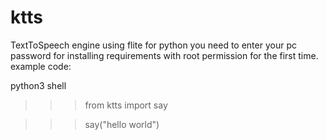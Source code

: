 # ktts
TextToSpeech engine using flite for python
you need to enter your pc password for installing requirements with root permission for the first time.
example code:

python3 shell
>>>from ktts import say


>>>say("hello world")
